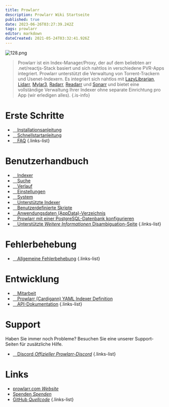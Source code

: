 ```yaml
---
title: Prowlarr
description: Prowlarr Wiki Startseite
published: true
date: 2023-06-26T03:27:39.242Z
tags: prowlarr
editor: markdown
dateCreated: 2021-05-24T03:32:41.926Z
---
```


![128.png](/assets/prowlarr/logos/128.png)

> Prowlarr ist ein Index-Manager/Proxy, der auf dem beliebten arr .net/reactjs-Stack basiert und sich nahtlos in verschiedene PVR-Apps integriert. Prowlarr unterstützt die Verwaltung von Torrent-Trackern und Usenet-Indexern. Es integriert sich nahtlos mit [LazyLibrarian](https://lazylibrarian.gitlab.io/), [Lidarr](/lidarr), [Mylar3](https://github.com/mylar3/mylar3), [Radarr](/radarr), [Readarr](/readarr) und [Sonarr](/sonarr) und bietet eine vollständige Verwaltung Ihrer Indexer ohne separate Einrichtung pro App (wir erledigen alles).
{.is-info}

# Erste Schritte

- [<i class="fas fa-plus-square"></i>&emsp;Installationsanleitung](/prowlarr/installation)
- [<i class="fas fa-book-open"></i>&emsp;Schnellstartanleitung](/prowlarr/quick-start-guide)
- [<i class="far fa-question-circle"></i>&emsp;FAQ](/prowlarr/faq)
{.links-list}

# Benutzerhandbuch

- [<i class="fas fa-play"></i>&emsp;Indexer](/prowlarr/indexers)
- [<i class="fas fa-search"></i>&emsp;Suche](/prowlarr/search)
- [<i class="fas fa-clock"></i>&emsp;Verlauf](/prowlarr/history)
- [<i class="fas fa-cogs"></i>&emsp;Einstellungen](/prowlarr/settings)
- [<i class="fas fa-laptop"></i>&emsp;System](/prowlarr/system)
- [<i class="fas fa-info-circle"></i>&emsp;Unterstützte Indexer](/prowlarr/supported-indexers)
- [<i class="fas fa-scroll"></i>&emsp;Benutzerdefinierte Skripte](/prowlarr/custom-scripts)
- [<i class="fas fa-database"></i>&emsp;Anwendungsdaten (AppData)-Verzeichnis](/prowlarr/appdata-directory)
- [<i class="fas fa-server"></i>&emsp;Prowlarr mit einer PostgreSQL-Datenbank konfigurieren](/prowlarr/postgres-setup)
- [<i class="fas fa-cogs"></i>&emsp;Unterstützte *Weitere Informationen* Disambiguation-Seite](/prowlarr/supported)
{.links-list}

# Fehlerbehebung

- [<i class="far fa-life-ring"></i>&emsp;Allgemeine Fehlerbehebung](/prowlarr/troubleshooting)
{.links-list}

# Entwicklung

- [<i class="fas fa-laptop-code"></i>&emsp;Mitarbeit](/prowlarr/contributing)
- [<i class="fas fa-book-reader"></i>&emsp;Prowlarr (Cardigann) YAML Indexer Definition](/prowlarr/cardigann-yml-definition)
- [<i class="fas fa-book"></i>&emsp;API-Dokumentation](https://prowlarr.com/docs/api/#/)
{.links-list}

# Support

Haben Sie immer noch Probleme? Besuchen Sie eine unserer Support-Seiten für zusätzliche Hilfe.

- [<i class="fab fa-discord"></i>&emsp;Discord *Offizieller Prowlarr-Discord*](https://prowlarr.com/discord)
{.links-list}

# Links

- [prowlarr.com *Website*](https://prowlarr.com)
- [Spenden *Spenden*](https://prowlarr.com/donate)
- [GitHub *Quellcode*](https://github.com/prowlarr/prowlarr)
{.links-list}